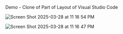 Demo - 
Clone of Part of Layout of Visual Studio Code

![Screen Shot 2025-03-28 at 11 16 54 PM](https://github.com/user-attachments/assets/78d7ad4d-30c0-44f0-93fa-dd26ad19940b)

![Screen Shot 2025-03-28 at 11 16 47 PM](https://github.com/user-attachments/assets/1372c825-5dcd-4d85-8369-c27f33dd9321)
